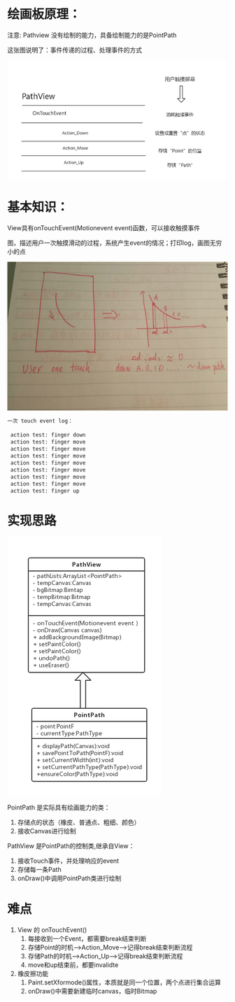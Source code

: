 

# 绘画板原理：

注意: Pathview 没有绘制的能力，具备绘制能力的是PointPath

这张图说明了：事件传递的过程、处理事件的方式

![](https://github.com/ShaunSheep/ScaleSketchPadDemo/blob/master/docs/patchviewdoc_chi.png)

# 基本知识：

View具有onTouchEvent(Motionevent event)函数，可以接收触摸事件

图，描述用户一次触摸滑动的过程，系统产生event的情况；打印log，画图无穷小的点



 <img src="drawpath_meitu_1.jpg" width = "640" height = "340" alt="draw path" align=center id="rotate "/>

    一次 touch event log：
    
     action test: finger down
     action test: finger move
     action test: finger move
     action test: finger move
     action test: finger move
     action test: finger move
     action test: finger move
     action test: finger move
     action test: finger up


# 实现思路

![](https://github.com/ShaunSheep/ScaleSketchPadDemo/blob/master/docs/uml.png)

PointPath 是实际具有绘画能力的类：
1. 存储点的状态（橡皮、普通点、粗细、颜色）
2. 接收Canvas进行绘制

PathView  是PointPath的控制类,继承自View：
1. 接收Touch事件，并处理响应的event
2. 存储每一条Path
3. onDraw()中调用PointPath类进行绘制


# 难点

1. View 的 onTouchEvent()
    1. 每接收到一个Event，都需要break结束判断
    2. 存储Point的时机——>Action_Move——>记得break结束判断流程
    3. 存储Path的时机——>Action_Up——>记得break结束判断流程
    4. move和up结束前，都要invalidte
2. 橡皮擦功能
    1. Paint.setXformode()属性，本质就是同一个位置，两个点进行集合运算
    2. onDraw()中需要新建临时canvas，临时Bitmap
